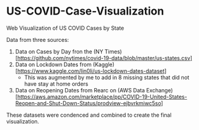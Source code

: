 # US-COVID-Case-Visualization
Web Visualization of US COVID Cases by State

Data from three sources:
1. Data on Cases by Day fron the (NY Times)[https://github.com/nytimes/covid-19-data/blob/master/us-states.csv]
2. Data on Lockdown Dates from (Kaggle)[https://www.kaggle.com/lin0li/us-lockdown-dates-dataset]
    - This was augmented by me to add in 8 missing states that did not have stay at home orders
3. Data on Reopening Dates from Rearc on (AWS Data Exchange)[https://aws.amazon.com/marketplace/pp/COVID-19-United-States-Reopen-and-Shut-Down-Status/prodview-ejbvrkmiwc5so]

These datasets were condenced and combined to create the final visualization.